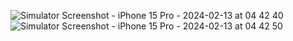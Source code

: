 ![Simulator Screenshot - iPhone 15 Pro - 2024-02-13 at 04 42 40](https://github.com/Muhammetsaman/War-Card-Game/assets/134100718/4a6d5e41-dd95-4c75-84ee-7cd4fbbe2aec)
![Simulator Screenshot - iPhone 15 Pro - 2024-02-13 at 04 42 50](https://github.com/Muhammetsaman/War-Card-Game/assets/134100718/e1f2dd4b-9104-4db8-9e01-60f376978f81)
